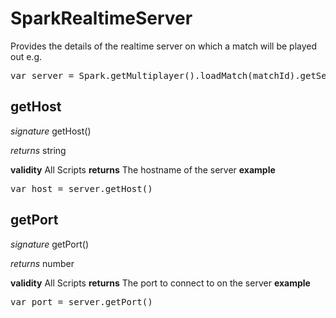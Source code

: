 # SparkRealtimeServer

Provides the details of the realtime server on which a match will be played out
e.g.
<pre rel="highlighter" code-brush="js" contenteditable="false">var server = Spark.getMultiplayer().loadMatch(matchId).getServer();</pre>

## getHost
_signature_ getHost()</p>
_returns_ string</p>

<b>validity</b> All Scripts
<b>returns</b>
The hostname of the server
<b>example</b>
<pre rel="highlighter" code-brush="js" contenteditable="false">var host = server.getHost()</pre>
## getPort
_signature_ getPort()</p>
_returns_ number</p>

<b>validity</b> All Scripts
<b>returns</b>
The port to connect to on the server
<b>example</b>
<pre rel="highlighter" code-brush="js" contenteditable="false">var port = server.getPort()</pre>
